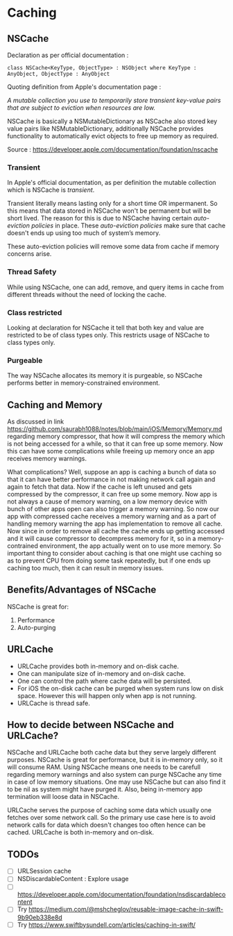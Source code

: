 #  Caching

## NSCache

Declaration as per official documentation :
```
class NSCache<KeyType, ObjectType> : NSObject where KeyType : AnyObject, ObjectType : AnyObject
```

Quoting definition from Apple's documentation page :

*A mutable collection you use to temporarily store transient key-value pairs that are subject to eviction when resources are low.*

NSCache is basically a NSMutableDictionary as NSCache also stored key value pairs like NSMutableDictionary, additionally
NSCache provides functionality to automatically evict objects to free up memory as required.


Source : https://developer.apple.com/documentation/foundation/nscache

### Transient

In Apple's official documentation, as per definition the mutable collection which is NSCache is *transient*.

Transient literally means lasting only for a short time OR impermanent. So this means that data stored in NSCache won't be
permanent but will be short lived. The reason for this is due to NSCache having certain *auto-eviction policies* in place.
These *auto-eviction policies* make sure that cache doesn't ends up using too much of system’s memory.

These auto-eviction policies will remove some data from cache if memory concerns arise.

### Thread Safety

While using NSCache, one can add, remove, and query items in cache from different threads without the need of locking the cache.

### Class restricted

Looking at declaration for NSCache it tell that both key and value are restricted to be of class types only. This restricts
usage of NSCache to class types only.

### Purgeable

The way NSCache allocates its memory it is purgeable, so NSCache performs better in memory-constrained environment.

## Caching and Memory

As discussed in link https://github.com/saurabh1088/notes/blob/main/iOS/Memory/Memory.md regarding memory compressor, that
how it will compress the memory which is not being accessed for a while, so that it can free up some memory. Now this can
have some complications while freeing up memory once an app receives memory warnings.

What complications?
Well, suppose an app is caching a bunch of data so that it can have better performance in not making network call again and
again to fetch that data. Now if the cache is left unused and gets compressed by the compressor, it can free up some memory.
Now app is not always a cause of memory warning, on a low memory device with bunch of other apps open can also trigger a
memory warning. So now our app with compressed cache receives a memory warning and as a part of handling memory warning the
app has implementation to remove all cache. Now since in order to remove all cache the cache ends up getting accessed and
it will cause compressor to decompress memory for it, so in a memory-contrained environment, the app actually went on to
use more memory.
So important thing to consider about caching is that one might use caching so as to prevent CPU from doing some task repeatedly,
but if one ends up caching too much, then it can result in memory issues.


## Benefits/Advantages of NSCache

NSCache is great for:
1. Performance
2. Auto-purging


## URLCache

- URLCache provides both in-memory and on-disk cache.
- One can manipulate size of in-memory and on-disk cache.
- One can control the path where cache data will be persisted.
- For iOS the on-disk cache can be purged when system runs low on disk space. However this will happen only when app is not running.
- URLCache is thread safe.


## How to decide between NSCache and URLCache?

NSCache and URLCache both cache data but they serve largely different purposes.
NSCache is great for performance, but it is in-memory only, so it will consume RAM. Using NSCache means one needs to be
carefull regarding memory warnings and also system can purge NSCache any time in case of low memory situations. One may
use NSCache but can also find it to be nil as system might have purged it. Also, being in-memory app termination will loose
data in NSCache.

URLCache serves the purpose of caching some data which usually one fetches over some network call. So the primary use case
here is to avoid network calls for data which doesn't changes too often hence can be cached. URLCache is both in-memory and
on-disk.

## TODOs

- [ ] URLSession cache
- [ ] NSDiscardableContent : Explore usage
- [ ] https://developer.apple.com/documentation/foundation/nsdiscardablecontent
- [ ] Try https://medium.com/@mshcheglov/reusable-image-cache-in-swift-9b90eb338e8d
- [ ] Try https://www.swiftbysundell.com/articles/caching-in-swift/
